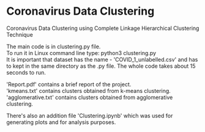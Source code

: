 # Coronavirus Data Clustering
Coronavirus Data Clustering using Complete Linkage Hierarchical Clustering Technique

The main code is in clustering.py file.\
To run it in Linux command line type: python3 clustering.py\
It is important that dataset has the name - 'COVID_1_unlabelled.csv' and has to kept in the same directory as the .py file.
The whole code takes about 15 seconds to run.

'Report.pdf' contains a brief report of the project.\
'kmeans.txt' contains clusters obtained from k-means clustering.\
'agglomerative.txt' contains clusters obtained from agglomerative clustering. 

There's also an addition file 'Clustering.ipynb' which was used for generating plots and for analysis purposes.
